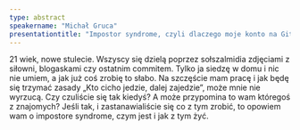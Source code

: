 ```yaml
---
type: abstract
speakername: "Michał Gruca"
presentationtitle: "Impostor syndrome, czyli dlaczego moje konto na Githubie jest puste"
---
```

21 wiek, nowe stulecie. Wszyscy się dzielą poprzez sołszalmidia zdjęciami z siłowni, blogaskami czy ostatnim commitem. Tylko ja siedzę w domu i nic nie umiem, a jak już coś zrobię to słabo. Na szczęście mam pracę i jak będę się trzymać zasady „Kto cicho jedzie, dalej zajedzie”, może mnie nie wyrzucą. Czy czuliście się tak kiedyś? A może przypomina to wam któregoś z znajomych? Jeśli tak, i zastanawialiście się co z tym zrobić, to opowiem wam o impostore syndrome, czym jest i jak z tym żyć.
